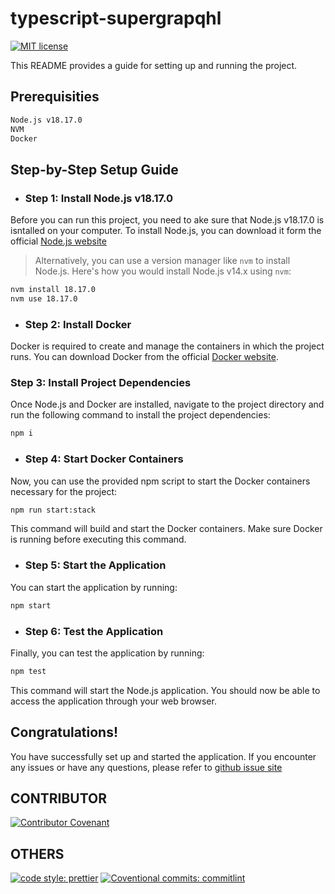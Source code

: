 # typescript-supergrapqhl

[![ MIT license](https://img.shields.io/badge/license-MIT-blue.svg)](https://github.com/jeresoftx/supergraph-typescript/blob/main/LICENSE)

This README provides a guide for setting up and running the project.

## Prerequisities

```sh
Node.js v18.17.0
NVM
Docker
```

## Step-by-Step Setup Guide

- ### Step 1: Install Node.js v18.17.0

Before you can run this project, you need to ake sure that Node.js v18.17.0 is isntalled on your computer. To install Node.js, you can download it form the official [Node.js website](https://nodejs.org/)

> Alternatively, you can use a version manager like `nvm` to install Node.js. Here's how you would install Node.js v14.x using `nvm`:

```sh
nvm install 18.17.0
nvm use 18.17.0
```

- ### Step 2: Install Docker

Docker is required to create and manage the containers in which the project runs. You can download Docker from the official [Docker website](https://www.docker.com/products/docker-desktop).

### Step 3: Install Project Dependencies

Once Node.js and Docker are installed, navigate to the project directory and run the following command to install the project dependencies:

```sh
npm i
```

- ### Step 4: Start Docker Containers

Now, you can use the provided npm script to start the Docker containers necessary for the project:

```sh
npm run start:stack
```

This command will build and start the Docker containers. Make sure Docker is running before executing this command.

- ### Step 5: Start the Application

You can start the application by running:

```sh
npm start
```

- ### Step 6: Test the Application

Finally, you can test the application by running:

```sh
npm test
```

This command will start the Node.js application. You should now be able to access the application through your web browser.

## Congratulations!

You have successfully set up and started the application. If you encounter any issues or have any questions, please refer to [github issue site](https://github.com/jeresoftx/supergraph-typescript/issues)

## CONTRIBUTOR

[![Contributor Covenant](https://img.shields.io/badge/Contributor%20Covenant-2.1-4baaaa.svg)](code_of_conduct.md)

## OTHERS

[![code style: prettier](https://img.shields.io/badge/code_style-prettier-ff69b4.svg?style=flat-square)](https://github.com/prettier/prettier) [![Coventional commits: commitlint](https://img.shields.io/badge/Coventional_commits-commitlint-ff69b4.svg?style=flat-square)](https://www.conventionalcommits.org/)
